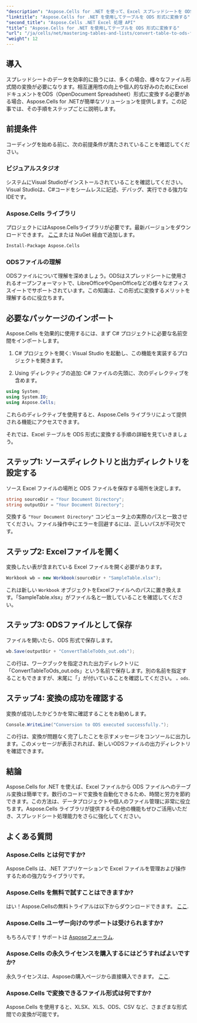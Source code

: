 ```yaml
---
"description": "Aspose.Cells for .NET を使って、Excel スプレッドシートを ODS 形式にシームレスに変換する方法を学びましょう。このステップバイステップガイドをご覧ください。"
"linktitle": "Aspose.Cells for .NET を使用してテーブルを ODS 形式に変換する"
"second_title": "Aspose.Cells .NET Excel 処理 API"
"title": "Aspose.Cells for .NET を使用してテーブルを ODS 形式に変換する"
"url": "/ja/cells/net/mastering-tables-and-lists/convert-table-to-ods-format/"
"weight": 12
---
```


## 導入

スプレッドシートのデータを効率的に扱うには、多くの場合、様々なファイル形式間の変換が必要になります。相互運用性の向上や個人的な好みのためにExcelドキュメントをODS（OpenDocument Spreadsheet）形式に変換する必要がある場合、Aspose.Cells for .NETが簡単なソリューションを提供します。この記事では、その手順をステップごとに説明します。

## 前提条件

コーディングを始める前に、次の前提条件が満たされていることを確認してください。

### ビジュアルスタジオ

システムにVisual Studioがインストールされていることを確認してください。Visual Studioは、C#コードをシームレスに記述、デバッグ、実行できる強力なIDEです。

### Aspose.Cells ライブラリ

プロジェクトにはAspose.Cellsライブラリが必要です。最新バージョンをダウンロードできます。 [ここ](https://releases.aspose.com/cells/net/)または NuGet 経由で追加します。

```bash
Install-Package Aspose.Cells
```

### ODSファイルの理解

ODSファイルについて理解を深めましょう。ODSはスプレッドシートに使用されるオープンフォーマットで、LibreOfficeやOpenOfficeなどの様々なオフィススイートでサポートされています。この知識は、この形式に変換するメリットを理解するのに役立ちます。

## 必要なパッケージのインポート

Aspose.Cells を効果的に使用するには、まず C# プロジェクトに必要な名前空間をインポートします。

1. C# プロジェクトを開く: Visual Studio を起動し、この機能を実装するプロジェクトを開きます。

2. Using ディレクティブの追加: C# ファイルの先頭に、次のディレクティブを含めます。

```csharp
using System;
using System.IO;
using Aspose.Cells;
```

これらのディレクティブを使用すると、Aspose.Cells ライブラリによって提供される機能にアクセスできます。

それでは、Excel テーブルを ODS 形式に変換する手順の詳細を見ていきましょう。

## ステップ1: ソースディレクトリと出力ディレクトリを設定する

ソース Excel ファイルの場所と ODS ファイルを保存する場所を決定します。

```csharp
string sourceDir = "Your Document Directory";
string outputDir = "Your Document Directory";
```

交換する `"Your Document Directory"` コンピュータ上の実際のパスと一致させてください。ファイル操作中にエラーを回避するには、正しいパスが不可欠です。

## ステップ2: Excelファイルを開く

変換したい表が含まれている Excel ファイルを開く必要があります。

```csharp
Workbook wb = new Workbook(sourceDir + "SampleTable.xlsx");
```

これは新しい `Workbook` オブジェクトをExcelファイルへのパスに置き換えます。「SampleTable.xlsx」がファイル名と一致していることを確認してください。

## ステップ3: ODSファイルとして保存

ファイルを開いたら、ODS 形式で保存します。

```csharp
wb.Save(outputDir + "ConvertTableToOds_out.ods");
```

この行は、ワークブックを指定された出力ディレクトリに「ConvertTableToOds_out.ods」という名前で保存します。別の名前を指定することもできますが、末尾に「」が付いていることを確認してください。 `。ods`.

## ステップ4: 変換の成功を確認する

変換が成功したかどうかを常に確認することをお勧めします。

```csharp
Console.WriteLine("Conversion to ODS executed successfully.");
```

この行は、変換が問題なく完了したことを示すメッセージをコンソールに出力します。このメッセージが表示されれば、新しいODSファイルの出力ディレクトリを確認できます。

## 結論

Aspose.Cells for .NET を使えば、Excel ファイルから ODS ファイルへのテーブル変換は簡単です。数行のコードで変換を自動化できるため、時間と労力を節約できます。この方法は、データプロジェクトや個人のファイル管理に非常に役立ちます。Aspose.Cells ライブラリが提供するその他の機能もぜひご活用いただき、スプレッドシート処理能力をさらに強化してください。

## よくある質問

### Aspose.Cells とは何ですか?

Aspose.Cells は、.NET アプリケーションで Excel ファイルを管理および操作するための強力なライブラリです。

### Aspose.Cells を無料で試すことはできますか?

はい！Aspose.Cellsの無料トライアルは以下からダウンロードできます。 [ここ](https://releases。aspose.com/cells/net/).

### Aspose.Cells ユーザー向けのサポートは受けられますか?

もちろんです！サポートは [Asposeフォーラム](https://forum。aspose.com/c/cells/9).

### Aspose.Cells の永久ライセンスを購入するにはどうすればよいですか?

永久ライセンスは、Asposeの購入ページから直接購入できます。 [ここ](https://purchase。aspose.com/buy).

### Aspose.Cells で変換できるファイル形式は何ですか?

Aspose.Cells を使用すると、XLSX、XLS、ODS、CSV など、さまざまな形式間での変換が可能です。